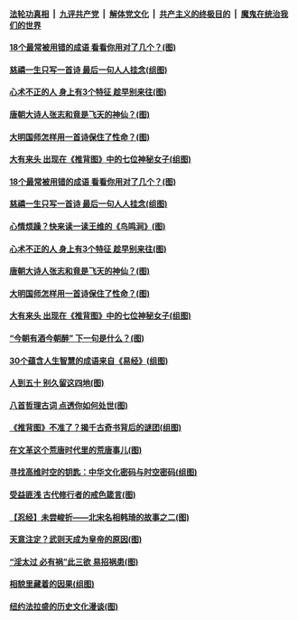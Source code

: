 

####  [法轮功真相](../../../../basic/blob/master/README.md?t=03252201) &nbsp;|&nbsp; [九评共产党](../../../../9ping.md/blob/master/README.md?t=03252201) &nbsp;|&nbsp; [解体党文化](../../../../jtdwh.md/blob/master/README.md?t=03252201)  &nbsp;|&nbsp; [共产主义的终极目的](../../../../gczydzjmd.md/blob/master/README.md?t=03252201) &nbsp;|&nbsp; [魔鬼在统治我们的世界](../../../../mgztzwmdsj.md/blob/master/README.md?t=03252201) 

#### [18个最常被用错的成语 看看你用对了几个？(图)](../pages/p7/966668.md?t=03252201) 

#### [慈禧一生只写一首诗 最后一句人人挂念(组图)](../pages/p7/966190.md?t=03252201) 

#### [心术不正的人 身上有3个特征 趁早别来往(图)](../pages/p7/966499.md?t=03252201) 

#### [唐朝大诗人张志和竟是飞天的神仙？(图)](../pages/p7/966488.md?t=03252201) 

#### [大明国师怎样用一首诗保住了性命？(图)](../pages/p7/966480.md?t=03252201) 

#### [大有来头 出现在《推背图》中的七位神秘女子(组图)](../pages/p7/965161.md?t=03252201) 

#### [18个最常被用错的成语 看看你用对了几个？(图)](../pages/p7/966668.md?t=03252201) 

#### [慈禧一生只写一首诗 最后一句人人挂念(组图)](../pages/p7/966190.md?t=03252201) 

#### [心情烦躁？快来读一读王维的《鸟鸣涧》(图)](../pages/p7/966601.md?t=03252201) 

#### [心术不正的人 身上有3个特征 趁早别来往(图)](../pages/p7/966499.md?t=03252201) 

#### [唐朝大诗人张志和竟是飞天的神仙？(图)](../pages/p7/966488.md?t=03252201) 

#### [大明国师怎样用一首诗保住了性命？(图)](../pages/p7/966480.md?t=03252201) 

#### [大有来头 出现在《推背图》中的七位神秘女子(组图)](../pages/p7/965161.md?t=03252201) 

#### [“今朝有酒今朝醉” 下一句是什么？(图)](../pages/p7/966378.md?t=03252201) 

#### [30个蕴含人生智慧的成语来自《易经》(组图)](../pages/p7/966305.md?t=03252201) 

#### [人到五十 别久留这四地(图)](../pages/p7/966132.md?t=03252201) 

#### [八首哲理古词 点透你如何处世(图)](../pages/p7/965760.md?t=03252201) 

#### [《推背图》不准了？揭千古奇书背后的谜团(组图)](../pages/p7/966271.md?t=03252201) 

#### [在文革这个荒唐时代里的荒唐事儿(图)](../pages/p7/966149.md?t=03252201) 

#### [寻找高维时空的钥匙：中华文化密码与时空密码(组图)](../pages/p7/966261.md?t=03252201) 

#### [受益匪浅 古代修行者的戒色箴言(图)](../pages/p7/966228.md?t=03252201) 

#### [【忍经】未尝峻折——北宋名相韩琦的故事之二(图)](../pages/p7/965939.md?t=03252201) 

#### [天意注定？武则天成为皇帝的原因(图)](../pages/p7/966140.md?t=03252201) 

#### [“淫太过 必有祸”此三欲 易招祸患(图)](../pages/p7/966025.md?t=03252201) 

#### [相貌里藏着的因果(组图)](../pages/p7/964802.md?t=03252201) 

#### [纽约法拉盛的历史文化漫谈(图)](../pages/p7/965751.md?t=03252201) 

